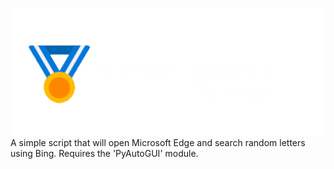 ![Microsoft Rewards Farmer](https://github.com/PROJECT-CIORBA/Microsoft-Rewards-Farmer/blob/main/Logo/logo.png?raw=true)
 A simple script that will open Microsoft Edge and search random letters using Bing.
 Requires the 'PyAutoGUI' module.